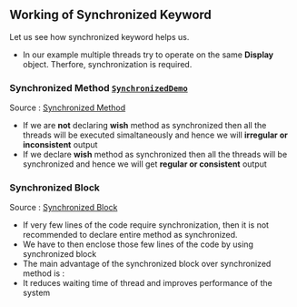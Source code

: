 ## Working of Synchronized Keyword
Let us see how synchronized keyword helps us.
- In our example multiple threads try to operate on the same **Display** object. Therfore, synchronization is required.

### Synchronized Method [`SynchronizedDemo`](./SynchronizedDemo.java) 
Source : [Synchronized Method](https://www.youtube.com/watch?v=equLV2F0vLA&list=PLd3UqWTnYXOkWZUcbW68CbN9fyPFQ0LDk&index=7)
- If we are **not** declaring **wish** method as synchronized then all the threads will be executed simaltaneously and hence we will **irregular or inconsistent** output
- If we declare **wish** method as synchronized then all the threads will be synchronized and hence we will get **regular or consistent** output

### Synchronized Block
Source : [Synchronized Block](https://www.youtube.com/watch?v=ORzmjiYmOJg&list=PLd3UqWTnYXOkWZUcbW68CbN9fyPFQ0LDk&index=9)
- If very few lines of the code require synchronization, then it is not recommended to declare entire method as synchronized.
- We have to then enclose those few lines of the code by using synchronized block
- The main advantage of the synchronized block over synchronized method is :
- It reduces waiting time of thread and improves performance of the system
